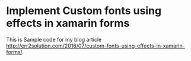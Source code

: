 # Implement Custom fonts using effects in xamarin forms
This is Sample code for my blog article http://err2solution.com/2016/07/custom-fonts-using-effects-in-xamarin-forms/.
